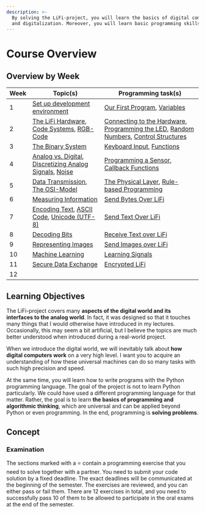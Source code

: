 ```yaml
---
description: >-
  By solving the LiFi-project, you will learn the basics of digital computers
  and digitalization. Moreover, you will learn basic programming skills.
---
```


# Course Overview

## Overview by Week

| Week | Topic(s)                                                                                                                                                                                                         | Programming task(s)                                                                                                                                                                                                                                                        |
| ---- | ---------------------------------------------------------------------------------------------------------------------------------------------------------------------------------------------------------------- | -------------------------------------------------------------------------------------------------------------------------------------------------------------------------------------------------------------------------------------------------------------------------- |
| 1    | [Set up development environment](the-project/1-development-environment.md)                                                                                                                                       | [Our First Program](broken-reference), [Variables](the-project/2-our-first-program.md#variables)                                                                                                                                                                           |
| 2    | [The LiFi Hardware](the-project/3-the-lifi-hardware.md), [Code Systems](the-project/code-systems.md), [RGB-Code](the-project/code-systems.md#the-rgb-code)                                                       | [Connecting to the Hardware](the-project/3-the-lifi-hardware.md#connecting-to-the-hardware), [Programming the LED](the-project/4-the-led.md), [Random Numbers](the-project/4-the-led.md#random-numbers), [Control Structures](the-project/4-the-led.md#control-structures) |
| 3    | [The Binary System](the-project/the-binary-system.md)                                                                                                                                                            | [Keyboard Input](the-project/8-keyboard-input.md), [Functions](the-project/8-keyboard-input.md#functions)                                                                                                                                                                  |
| 4    | [Analog vs. Digital](the-project/10-analog-vs.-digital.md), [Discretizing Analog Signals](the-project/10-analog-vs.-digital.md#discretizing-analog-signals), [Noise](the-project/10-analog-vs.-digital.md#noise) | [Programming a Sensor](the-project/9-the-color-sensor.md), [Callback Functions](the-project/9-the-color-sensor.md#callback-functions)                                                                                                                                      |
| 5    | [Data Transmission](the-project/11-data-transmission.md), [The OSI-Model](the-project/11-data-transmission.md#the-osi-model)                                                                                     | [The Physical Layer](the-project/12-the-physical-layer.md), [Rule-based Programming](the-project/12-the-physical-layer.md#rule-base-programming)                                                                                                                           |
| 6    | [Measuring Information](the-project/13-measuring-information.md)                                                                                                                                                 | [Send Bytes Over LiFi](the-project/14-send-bytes-over-lifi.md)                                                                                                                                                                                                             |
| 7    | [Encoding Text](the-project/15-encoding-text.md), [ASCII Code](the-project/15-encoding-text.md#ascii-code), [Unicode (UTF-8)](the-project/15-encoding-text.md#unicode-utf-8)                                     | [Send Text Over LiFi](the-project/16-send-text-over-lifi.md)                                                                                                                                                                                                               |
| 8    | [Decoding Bits](the-project/17-decoding-bits.md)                                                                                                                                                                 | [Receive Text over LiFi](the-project/18-receive-text-over-lifi.md)                                                                                                                                                                                                         |
| 9    | [Representing Images](the-project/19-representing-images.md)                                                                                                                                                     | [Send Images over LiFi](the-project/20-send-images-over-lifi.md)                                                                                                                                                                                                           |
| 10   | [Machine Learning](the-project/21-machine-learning.md)                                                                                                                                                           | [Learning Signals](the-project/22-learning-signals.md)                                                                                                                                                                                                                     |
| 11   | [Secure Data Exchange](the-project/23-secure-data-exchange.md)                                                                                                                                                   | [Encrypted LiFi](the-project/24-encrypted-lifi.md)                                                                                                                                                                                                                         |
| 12   |                                                                                                                                                                                                                  |                                                                                                                                                                                                                                                                            |

## Learning Objectives

The LiFi-project covers many **aspects of the digital world and its interfaces to the analog world**. In fact, it was designed so that it touches many things that I would otherwise have introduced in my lectures. Occasionally, this may seem a bit artificial, but I believe the topics are much better understood when introduced during a real-world project.

When we introduce the digital world, we will inevitably talk about **how digital computers work** on a very high level. I want you to acquire an understanding of how these universal machines can do so many tasks with such high precision and speed.

At the same time, you will learn how to write programs with the Python programming language. The goal of the project is not to learn Python particularly. We could have used a different programming language for that matter. Rather, the goal is to learn **the basics of programming and algorithmic thinking**, which are universal and can be applied beyond Python or even programming.  In the end, programming is **solving problems**.

## Concept

### Examination

The sections marked with a ⭐ contain a programming exercise that you need to solve together with a partner. You need to submit your code solution by a fixed deadline. The exact deadlines will be communicated at the beginning of the semester. The exercises are reviewed, and you can either pass or fail them. There are 12 exercises in total, and you need to successfully pass 10 of them to be allowed to participate in the oral exams at the end of the semester.
